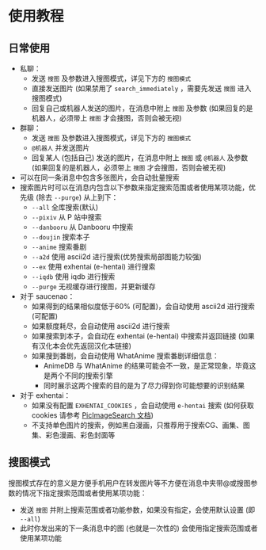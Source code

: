 # 使用教程

## 日常使用

- 私聊：
    - 发送 `搜图` 及参数进入搜图模式，详见下方的 `搜图模式`
    - 直接发送图片 (如果禁用了 `search_immediately` ，需要先发送 `搜图` 进入搜图模式)
    - 回复自己或机器人发送的图片，在消息中附上 `搜图` 及参数 (如果回复的是机器人，必须带上 `搜图` 才会搜图，否则会被无视)
- 群聊：
    - 发送 `搜图` 及参数进入搜图模式，详见下方的 `搜图模式`
    - `@机器人` 并发送图片
    - 回复某人 (包括自己) 发送的图片，在消息中附上 `搜图` 或 `@机器人` 及参数 (如果回复的是机器人，必须带上 `搜图` 才会搜图，否则会被无视)
- 可以在同一条消息中包含多张图片，会自动批量搜索
- 搜索图片时可以在消息内包含以下参数来指定搜索范围或者使用某项功能，优先级 (除去 `--purge`) 从上到下：
    - `--all` 全库搜索(默认)
    - `--pixiv` 从 P 站中搜索
    - `--danbooru` 从 Danbooru 中搜索
    - `--doujin` 搜索本子
    - `--anime` 搜索番剧
    - `--a2d` 使用 ascii2d 进行搜索(优势搜索局部图能力较强)
    - `--ex` 使用 exhentai (e-hentai) 进行搜索
    - `--iqdb` 使用 iqdb 进行搜索
    - `--purge` 无视缓存进行搜图，并更新缓存
- 对于 saucenao：
    - 如果得到的结果相似度低于60% (可配置)，会自动使用 ascii2d 进行搜索 (可配置)
    - 如果额度耗尽，会自动使用 ascii2d 进行搜索
    - 如果搜索到本子，会自动在 exhentai (e-hentai) 中搜索并返回链接 (如果有汉化本会优先返回汉化本链接)
    - 如果搜到番剧，会自动使用 WhatAnime 搜索番剧详细信息：
        - AnimeDB 与 WhatAnime 的结果可能会不一致，是正常现象，毕竟这是两个不同的搜索引擎
        - 同时展示这两个搜索的目的是为了尽力得到你可能想要的识别结果
- 对于 exhentai：
    - 如果没有配置 `EXHENTAI_COOKIES` ，会自动使用 `e-hentai` 搜索 (如何获取 cookies 请参考 [PicImageSearch 文档](https://pic-image-search.kituin.fun/wiki/picimagesearch/E-hentai/DataStructure/#cookies%E8%8E%B7%E5%8F%96))
    - 不支持单色图片的搜索，例如黑白漫画，只推荐用于搜索CG、画集、图集、彩色漫画、彩色封面等

## 搜图模式

搜图模式存在的意义是方便手机用户在转发图片等不方便在消息中夹带@或搜图参数的情况下指定搜索范围或者使用某项功能：

- 发送 `搜图` 并附上搜索范围或者功能参数，如果没有指定，会使用默认设置 (即 `--all`)
- 此时你发出来的下一条消息中的图 (也就是一次性的) 会使用指定搜索范围或者使用某项功能
